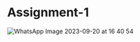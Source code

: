# Assignment-1

![WhatsApp Image 2023-09-20 at 16 40 54](https://github.com/Hirak-Debadhikary/Assignment-1/assets/103572541/990818b4-d827-40f3-95ba-4b45137f37a2)
